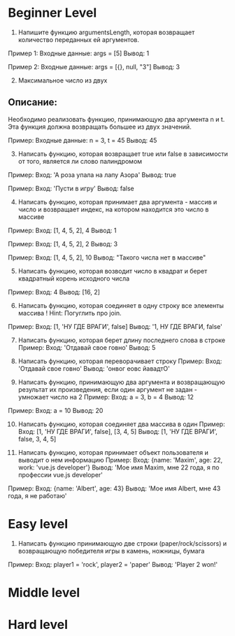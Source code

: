 # Beginner Level
1. Напишите функцию argumentsLength, которая возвращает количество переданных ей аргументов.

Пример 1:
Входные данные: args = [5]
Вывод: 1

Пример 2:
Входные данные: args = [{}, null, "3"]
Вывод: 3 

2. Максимальное число из двух
## Описание:
Необходимо реализовать функцию, принимающую два аргумента n и t. Эта функция должна возвращать большее из двух значений.

Пример:
Входные данные: n = 3, t = 45
Вывод: 45

3. Написать функцию, которая возвращает true или false в зависимости от того, является ли слово палиндромом

Пример: 
Вход: 'А роза упала на лапу Азора'
Вывод: true

Пример:
Вход: 'Пусти в игру'
Вывод: false

4. Написать функцию, которая принимает два аргумента - массив и число и возвращает индекс, на котором находится это число в массиве

Пример:
Вход: [1, 4, 5, 2], 4
Вывод: 1

Пример:
Вход: [1, 4, 5, 2], 2
Вывод: 3

Пример:
Вход: [1, 4, 5, 2], 10
Вывод: "Такого числа нет в массиве"

5. Написать функцию, которая возводит число в квадрат и берет квадратный корень исходного числа

Пример:
Вход: 4
Вывод: [16, 2]

6. Написать функцию, которая соединяет в одну строку все элементы массива
! Hint: Погуглить про join.

Пример:
Вход: [1, 'НУ ГДЕ ВРАГИ', false]
Вывод: '1, НУ ГДЕ ВРАГИ, false'

7. Написать функцию, которая берет длину последнего слова в строке
Пример:
Вход: 'Отдавай свое говно'
Вывод: 5

8. Написать функцию, которая переворачивает строку
Пример:
Вход: 'Отдавай свое говно'
Вывод: 'онвог еовс йавадтО'

9. Написать функцию, принимающую два аргумента и возвращающую результат их произведения, если один аргумент не задан - умножает число на 2
Пример:
Вход: a = 3, b = 4
Вывод: 12

Пример:
Вход: a = 10
Вывод: 20

10. Написать функцию, которая соединяет два массива в один
Пример:
Вход: [1, 'НУ ГДЕ ВРАГИ', false], [3, 4, 5]
Вывод:  [1, 'НУ ГДЕ ВРАГИ', false, 3, 4, 5]

11. Написать функцию, которая принимает объект пользователя и выводит о нем информацию
Пример:
Вход: {name: 'Maxim', age: 22, work: 'vue.js developer'}
Вывод:  'Мое имя Maxim, мне 22 года, я по профессии vue.js developer'

Пример:
Вход: {name: 'Albert', age: 43}
Вывод:  'Мое имя Albert, мне 43 года, я не работаю'

# Easy level

1. Написать функцию принимающую две строки (paper/rock/scissors) и возвращающую победителя игры в камень, ножницы, бумага

Пример:
Вход: player1 = 'rock', player2 = 'paper'
Вывод: 'Player 2 won!'

# Middle level



# Hard level


